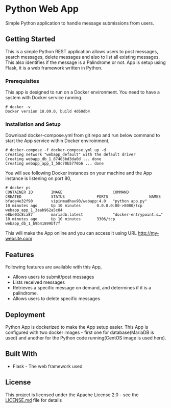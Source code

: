 # Python Web App

Simple Python application to handle message submissions from users. 


## Getting Started

This is a simple Python REST application allows users to post messages, search messages, delete messages and also to list all existing messages. This also identifies if the message is a Palindrome or not. App is setup using Flask, it is a web framework written in Python.


### Prerequisites

This app is designed to run on a Docker environment. You need to have a system with Docker service running.

```
# docker -v
Docker version 18.09.0, build 4d60db4
```


### Installation and Setup

Download docker-compose.yml from git repo and run below command to start the App service within Docker enviroinment,


```
# docker-compose -f docker-compose.yml up -d
Creating network "webapp_default" with the default driver
Creating webapp_db_1_87403bd3da0d ... done
Creating webapp_app_1_58c70b5770b6 ... done
```

You will see following Docker instances on your machine and the App instance is listening on port 80,

```
# docker ps
CONTAINER ID        IMAGE                      COMMAND                  CREATED             STATUS              PORTS                  NAMES
bfade4e32f90        vipinmadhav90/webapp:4.0   "python app.py"          10 minutes ago      Up 10 minutes       0.0.0.0:80->8080/tcp   webapp_app_1_3aab962a5c84
e8be03c8ca87        mariadb:latest             "docker-entrypoint.s…"   10 minutes ago      Up 10 minutes       3306/tcp               webapp_db_1_b9b41899bf7f
```

This will make the App online and you can access it using  URL http://my-website.com


## Features

Following features are available with this App,

* Allows users to submit/post messages
* Lists received messages
* Retrieves a specific message on demand, and determines if it is a palindrome.
* Allows users to delete specific messages


## Deployment

Python App is dockerized to make the App setup easier. This App is configured with two docker images - first one for database(MariaDB is used) and another for the Python code running(CentOS image is used here).

## Built With

* Flask - The web framework used

## License

This project is licensed under the Apache License 2.0 - see the [LICENSE.md](LICENSE.md) file for details

